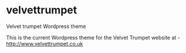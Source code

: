 # velvettrumpet
Velvet trumpet Wordpress theme

This is the current Wordpress theme for the Velvet Trumpet website at - http://www.velvettrumpet.co.uk
